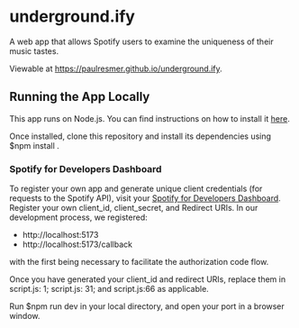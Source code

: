 # underground.ify

A web app that allows Spotify users to examine the uniqueness of their music tastes. 

Viewable at https://paulresmer.github.io/underground.ify.

## Running the App Locally

This app runs on Node.js. You can find instructions on how to install it [here](http://www.nodejs.org/download/).

Once installed, clone this repository and install its dependencies using $npm install .

### Spotify for Developers Dashboard

To register your own app and generate unique client credentials (for requests to the Spotify API), visit your [Spotify for Developers Dashboard](https://developer.spotify.com/dashboard). Register your own client_id, client_secret, and Redirect URIs. In our development process, we registered:

- http://localhost:5173
- http://localhost:5173/callback

with the first being necessary to facilitate the authorization code flow. 

Once you have generated your client_id and redirect URIs, replace them in script.js: 1; script.js: 31; and script.js:66 as applicable.

Run $npm run dev in your local directory, and open your port in a browser window.



